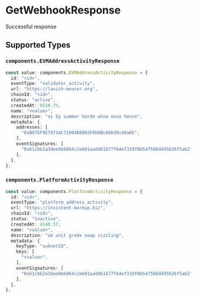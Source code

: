 # GetWebhookResponse

Successful response


## Supported Types

### `components.EVMAddressActivityResponse`

```typescript
const value: components.EVMAddressActivityResponse = {
  id: "<id>",
  eventType: "validator_activity",
  url: "https://lavish-mouser.org",
  chainId: "<id>",
  status: "active",
  createdAt: 9518.75,
  name: "<value>",
  description: "as by summer horde whoa once hence",
  metadata: {
    addresses: [
      "0xB97EF9Ef8734C71904D8002F8b6Bc66Dd9c48a6E",
    ],
    eventSignatures: [
      "0x61cbb2a3dee0b6064c2e681aadd61677fb4ef319f0b547508d495626f5a62f64",
    ],
  },
};
```

### `components.PlatformActivityResponse`

```typescript
const value: components.PlatformActivityResponse = {
  id: "<id>",
  eventType: "platform_address_activity",
  url: "https://insistent-markup.biz",
  chainId: "<id>",
  status: "inactive",
  createdAt: 4148.57,
  name: "<value>",
  description: "um unit grade soap sizzling",
  metadata: {
    keyType: "subnetId",
    keys: [
      "<value>",
    ],
    eventSignatures: [
      "0x61cbb2a3dee0b6064c2e681aadd61677fb4ef319f0b547508d495626f5a62f64",
    ],
  },
};
```

